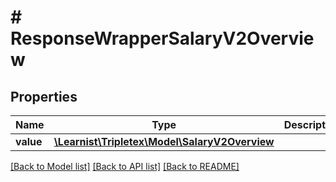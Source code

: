 # # ResponseWrapperSalaryV2Overview

## Properties

Name | Type | Description | Notes
------------ | ------------- | ------------- | -------------
**value** | [**\Learnist\Tripletex\Model\SalaryV2Overview**](SalaryV2Overview.md) |  | [optional]

[[Back to Model list]](../../README.md#models) [[Back to API list]](../../README.md#endpoints) [[Back to README]](../../README.md)
